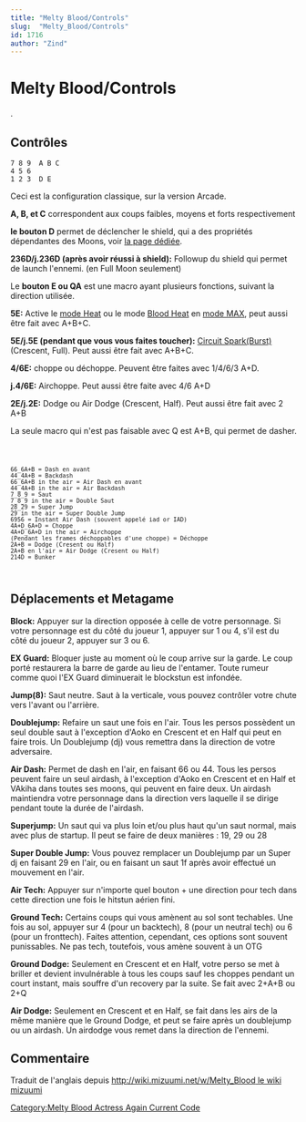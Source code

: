 ```yaml
---
title: "Melty Blood/Controls"
slug:  "Melty_Blood/Controls"
id: 1716
author: "Zind"
---
```


# Melty Blood/Controls

.

## Contrôles

`7 8 9  A B C`  
`4 5 6`  
`1 2 3  D E`

Ceci est la configuration classique, sur la version Arcade.

  
**A, B, et C** correspondent aux coups faibles, moyens et forts
respectivement

**le bouton D** permet de déclencher le shield, qui a des propriétés
dépendantes des Moons, voir [la page dédiée](shield "wikilink").

  
**236D/j.236D (après avoir réussi à shield):** Followup du shield qui
permet de launch l'ennemi. (en Full Moon seulement)

Le **bouton E ou QA** est une macro ayant plusieurs fonctions, suivant
la direction utilisée.

  
**5E:** Active le [mode
Heat](Circuit_Meter#Comment_monter_son_meter "wikilink") ou le mode
[Blood Heat](Circuit_Meter#Blood_Heat "wikilink") en [mode
MAX](Circuit_Meter#Le_mode_MAX "wikilink"), peut aussi être fait avec
A+B+C.

**5E/j.5E (pendant que vous vous faites toucher):** [Circuit
Spark(Burst)](Circuit_meter#Circuit_Spark "wikilink") (Crescent, Full).
Peut aussi être fait avec A+B+C.

**4/6E:** choppe ou déchoppe. Peuvent être faites avec 1/4/6/3 A+D.

**j.4/6E:** Airchoppe. Peut aussi être faite avec 4/6 A+D

**2E/j.2E:** Dodge ou Air Dodge (Crescent, Half). Peut aussi être fait
avec 2 A+B

La seule macro qui n'est pas faisable avec Q est A+B, qui permet de
dasher.

<code>

    66_6A+B = Dash en avant
    44_4A+B = Backdash
    66_6A+B in the air = Air Dash en avant
    44_4A+B in the air = Air Backdash
    7_8_9 = Saut
    7_8_9 in the air = Double Saut
    28_29 = Super Jump
    29 in the air = Super Double Jump
    6956 = Instant Air Dash (souvent appelé iad or IAD)
    4A+D_6A+D = Choppe
    4A+D_6A+D in the air = Airchoppe
    (Pendant les frames déchoppables d'une choppe) = Déchoppe
    2A+B = Dodge (Cresent ou Half)
    2A+B en l'air = Air Dodge (Cresent ou Half)
    214D = Bunker

</code>

## Déplacements et Metagame

**Block:** Appuyer sur la direction opposée à celle de votre personnage.
Si votre personnage est du côté du joueur 1, appuyer sur 1 ou 4, s'il
est du côté du joueur 2, appuyer sur 3 ou 6.

**EX Guard:** Bloquer juste au moment où le coup arrive sur la garde. Le
coup porté restaurera la barre de garde au lieu de l'entamer. Toute
rumeur comme quoi l'EX Guard diminuerait le blockstun est infondée.

**Jump(8):** Saut neutre. Saut à la verticale, vous pouvez contrôler
votre chute vers l'avant ou l'arrière.

**Doublejump:** Refaire un saut une fois en l'air. Tous les persos
possèdent un seul double saut à l'exception d'Aoko en Crescent et en
Half qui peut en faire trois. Un Doublejump (dj) vous remettra dans la
direction de votre adversaire.

**Air Dash:** Permet de dash en l'air, en faisant 66 ou 44. Tous les
persos peuvent faire un seul airdash, à l'exception d'Aoko en Crescent
et en Half et VAkiha dans toutes ses moons, qui peuvent en faire deux.
Un airdash maintiendra votre personnage dans la direction vers laquelle
il se dirige pendant toute la durée de l'airdash.

**Superjump:** Un saut qui va plus loin et/ou plus haut qu'un saut
normal, mais avec plus de startup. Il peut se faire de deux manières :
19, 29 ou 28

**Super Double Jump:** Vous pouvez remplacer un Doublejump par un Super
dj en faisant 29 en l'air, ou en faisant un saut 1f après avoir effectué
un mouvement en l'air.

**Air Tech:** Appuyer sur n'importe quel bouton + une direction pour
tech dans cette direction une fois le hitstun aérien fini.

**Ground Tech:** Certains coups qui vous amènent au sol sont techables.
Une fois au sol, appuyer sur 4 (pour un backtech), 8 (pour un neutral
tech) ou 6 (pour un fronttech). Faites attention, cependant, ces options
sont souvent punissables. Ne pas tech, toutefois, vous amène souvent à
un OTG

**Ground Dodge:** Seulement en Crescent et en Half, votre perso se met à
briller et devient invulnérable à tous les coups sauf les choppes
pendant un court instant, mais souffre d'un recovery par la suite. Se
fait avec 2+A+B ou 2+Q

**Air Dodge:** Seulement en Crescent et en Half, se fait dans les airs
de la même manière que le Ground Dodge, et peut se faire après un
doublejump ou un airdash. Un airdodge vous remet dans la direction de
l'ennemi.

## Commentaire

Traduit de l'anglais depuis [http://wiki.mizuumi.net/w/Melty_Blood le
wiki
mizuumi](http://wiki.mizuumi.net/w/Melty_Blood_le_wiki_mizuumi "wikilink")

[Category:Melty Blood Actress Again Current
Code](Category:Melty_Blood_Actress_Again_Current_Code "wikilink")
